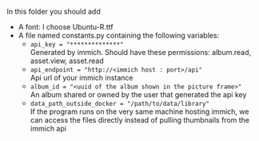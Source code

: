 In this folder you should add 

- A font: I choose Ubuntu-R.ttf
- A file named constants.py containing the following variables:
    * `api_key = "**************"`                                      
      Generated by immich. Should have these permissions: album.read, asset.view, asset.read
    * `api_endpoint = "http://<immich host : port>/api"`                
      Api url of your immich instance 
    * `album_id = "<uuid of the album shown in the picture frame>"`               
      An album shared or owned by the user that generated the api key  
    * `data_path_outside_docker = "/path/to/data/library"`              
      If the program runs on the very same machine hosting immich, we can access the files directly instead of pulling thumbnails from the immich api